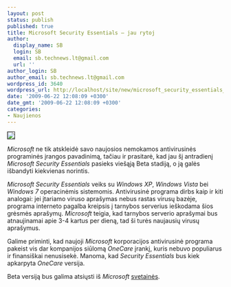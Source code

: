 ```yaml
---
layout: post
status: publish
published: true
title: Microsoft Security Essentials – jau rytoj
author:
  display_name: SB
  login: SB
  email: sb.technews.lt@gmail.com
  url: ''
author_login: SB
author_email: sb.technews.lt@gmail.com
wordpress_id: 3640
wordpress_url: http://localhost/site/new/microsoft_security_essentials__jau_rytoj/
date: '2009-06-22 12:08:09 +0300'
date_gmt: '2009-06-22 12:08:09 +0300'
categories:
- Naujienos
---
```

<div class="imgright"><img src="http://tbn3.google.com/images?q=tbn:CSQXI7wq0vRx2M:http://www.jcxp.net/img/news_icons/MSEicon.PNG" border="1" /></div>
<p><i>Microsoft</i> ne tik atskleidė savo naujosios nemokamos antivirusinės programinės įrangos pavadinimą, tačiau ir prasitarė, kad jau šį antradienį <i>Microsoft Security Essentials</i> pasieks viešąją Beta stadiją, o ją galės išbandyti kiekvienas norintis.</p>
<p><i>Microsoft Security Essentials</i> veiks su <i>Windows XP</i>, <i>Windows Vista</i> bei <i>Windows 7</i> operacinėmis sistemomis. Antivirusinė programa dirbs kaip ir kiti analogai: jei įtariamo viruso aprašymas nebus rastas virusų bazėje, programa interneto pagalba kreipsis į tarnybos serverius ieškodama šios grėsmės aprašymų. <i>Microsoft</i> teigia, kad tarnybos serverio aprašymai bus atnaujinamai apie 3-4 kartus per dieną, tad ši turės naujausių virusų aprašymus.</p>
<p>Galime priminti, kad naujoji <i>Microsoft</i> korporacijos antivirusinė programa pakeist vis dar kompanijos siūlomą <i>OneCare</i> įrankį, kuris nebuvo populiarus ir finansiškai nenusisekė. Manoma, kad <i>Security Essentials</i> bus kiek apkarpyta <i>OneCare</i> versija.</p>
<p>Beta versiją bus galima atsiųsti iš <i>Microsoft</i> <a class="ns" href="http://www.microsoft.com/security_essentials">svetainės</a>.<br /></p>
